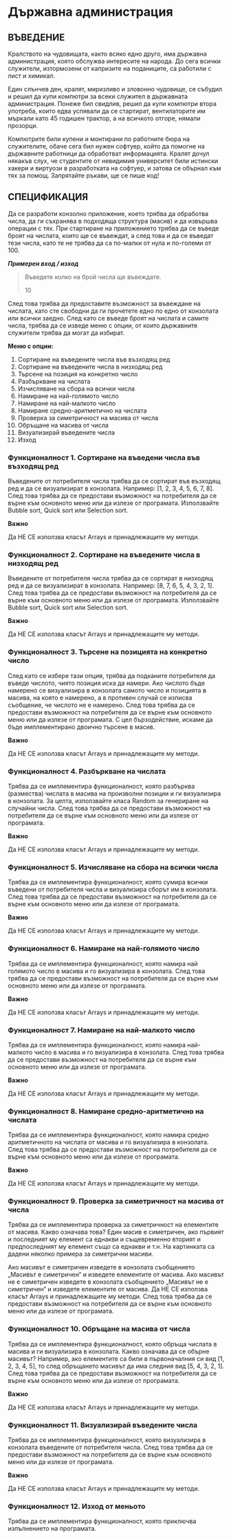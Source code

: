 # Държавна администрация

## ВЪВЕДЕНИЕ

Кралството на чудовищата, както всяко едно друго, има държавна администрация, която
обслужва интересите на народа. До сега всички служители, изтормозени от капризите на поданиците,
са работили с лист и химикал.

Един слънчев ден, кралят, миризливо и зловонно чудовище, се събудил и решил да купи
компютри за всеки служител в държавната администрация. Понеже бил свидлив, решил да купи
компютри втора употреба, които едва успявали да се стартират, вентилаторите им мъркали като 45 годишен трактор, а на всичкото отгоре, нямали прозорци.

Компютрите били купени и монтирани по работните бюра на служителите, обаче сега бил нужен софтуер, който да помогне на държавните работници да обработват информацията. Кралят дочул някакъв слух, че студентите от невидимия университет били истински хакери и виртуози в
разработката на софтуер, и затова се обърнал към тях за помощ. Запрятайте ръкави, ще се пише код!

## СПЕЦИФИКАЦИЯ

Да се разработи конзолно приложение, което трябва да обработва числа, да ги съхранява в
подходяща структура (масив) и да извършва операции с тях.
При стартиране на приложението трябва да се въведе броят на числата, които ще се въвеждат, а след това и да се въведат тези числа, като те не трябва да са по-малки от нула и по-големи от 100.

***Примерен вход / изход***
> Въведете колко на брой числа ще въвеждате.
> 
> 10
> 

След това трябва да предоставите възможност за въвеждане на числата, като сте свободни да ги прочетете едно по едно от конзолата или всички заедно.
След като се въведе броят на числата и самите числа, трябва да се изведе меню с опции, от които държавните служители трябва да могат да избират.

**Меню с опции:**
1. Сортиране на въведените числа във възходящ ред
2. Сортиране на въведените числа в низходящ ред
3. Търсене на позиция на конкретно число
4. Разбъркване на числата
5. Изчисляване на сбора на всички числа
6. Намиране на най-голямото число
7. Намиране на най-малкото число
8. Намиране средно-аритметично на числата
9. Проверка за симетричност на масива от числа
10. Обръщане на масива от числа
11. Визуализирай въведените числа
12. Изход


### **Функционалност 1.** Сортиране на въведени числа във възходящ ред
Въведените от потребителя числа трябва да се сортират във възходящ ред и да се визуализират в конзолата. Например: [1, 2, 3, 4, 5, 6, 7, 8]. След това трябва да се предостави възможност на потребителя да се върне към основното меню или да излезе от програмата. Използвайте Bubble sort, Quick sort или Selection sort. 

**Важно**

Да НЕ СЕ използва класът Arrays и принадлежащите му методи.

### **Функционалност 2.** Сортиране на въведените числа в низходящ ред
Въведените от потребителя числа трябва да се сортират в низходящ ред и да се визуализират в конзолата. Например: [8, 7, 6, 5, 4, 3, 2, 1]. След това трябва да се предостави възможност на потребителя да се върне към основното меню или да излезе от програмата. Използвайте Bubble sort, Quick sort или Selection sort. 

**Важно**

Да НЕ СЕ използва класът Arrays и принадлежащите му методи.

### **Функционалност 3.** Търсене на позицията на конкретно число
След като се избере тази опция, трябва да подканите потребителя да въведе числото, чиято позиция иска да намери. Ако числото бъде намерено се визуализира в конзолата самото число и позицията в масива, на която е намерено, а в противен случай се изписва съобщение, че числото
не е намерено. След това трябва да се предостави възможност на потребителя да се върне към основното меню или да излезе от програмата.
С цел бързодействие, искаме да бъде имплементирано двоично търсене в масив.

**Важно**

Да НЕ СЕ използва класът Arrays и принадлежащите му методи.

### **Функционалност 4.** Разбъркване на числата
Трябва да се имплементира функционалност, която разбърква (размества) числата в масива на произволни позиции и ги визуализира в конзолата. За целта, използвайте класа Random за генериране на случайни числа. След това трябва да се предостави възможност на потребителя да се върне към основното меню или да излезе от програмата. 

**Важно**

Да НЕ СЕ използва класът Arrays и принадлежащите му методи.

### **Функционалност 5.** Изчисляване на сбора на всички числа
Трябва да се имплементира функционалност, която сумира всички въведени от потребителя числа и визуализира сборът им в конзолата. След това трябва да се предостави възможност на потребителя да се върне към основното меню или да излезе от програмата. 

**Важно**

Да НЕ СЕ използва класът Arrays и принадлежащите му методи.

### **Функционалност 6.** Намиране на най-голямото число
Трябва да се имплементира функционалност, която намира най голямото число в масива и го визуализира в конзолата. След това трябва да се предостави възможност на потребителя да се върне към основното меню или да излезе от програмата. 

**Важно**

Да НЕ СЕ използва класът Arrays и принадлежащите му методи.

### **Функционалност 7.** Намиране на най-малкото число
Трябва да се имплементира функционалност, която намира най-малкото число в масива и го визуализира в конзолата. След това трябва да се предостави възможност на потребителя да се върне към основното меню или да излезе от програмата. 

**Важно**

Да НЕ СЕ използва класът Arrays и принадлежащите му методи.

### **Функционалност 8.** Намиране средно-аритметично на числата
Трябва да се имплементира функционалност, която намира средно аритметичното на числата от масива и го визуализира в конзолата. След това трябва да се предостави възможност на потребителя да се върне към основното меню или да излезе от програмата. 

**Важно**

Да НЕ СЕ използва класът Arrays и принадлежащите му методи.

### **Функционалност 9.** Проверка за симетричност на масива от числа
Трябва да се имплементира проверка за симетричност на елементите от масива. Какво означава това? Един масив е симетричен, ако първият и последният му елемент са еднакви и същевременно вторият и предпоследният му елемент също са еднакви и т.н. На картинката са дадени няколко примера за симетрични масиви.

Ако масивът е симетричен изведете в конзолата съобщението „Масивът е симетричен“ и изведете елементите от масива. Ако масивът не е симетричен изведете в конзолата съобщението „Масивът не е симетричен“ и изведете елементите от масива. Да НЕ СЕ използва класът Arrays и принадлежащите му методи. След това трябва да се предостави възможност на потребителя да се върне към основното меню или да излезе от програмата.

### **Функционалност 10.** Обръщане на масива от числа
Трябва да се имплементира функционалност, която обръща числата в масива и ги визуализира в конзолата. Какво означава да се обърне масивът? Например, ако елементите са били в първоначалния си вид [1, 2, 3, 4, 5], то след обръщането масивът да има следния вид [5, 4, 3, 2, 1]. След това трябва да се предостави възможност на потребителя да се върне към основното меню или да излезе от програмата. 

**Важно**

Да НЕ СЕ използва класът Arrays и принадлежащите му методи.

### **Функционалност 11.** Визуализирай въведените числа
Трябва да се имплементира функционалност, която визуализира в конзолата въведените от потребителя числа. След това трябва да се предостави възможност на потребителя да се върне към основното меню или да излезе от програмата. 

**Важно**

Да НЕ СЕ използва класът Arrays и принадлежащите му методи.

### **Функционалност 12.** Изход от меньото
Трябва да се имплементира функционалност, която приключва изпълнението на програмата.